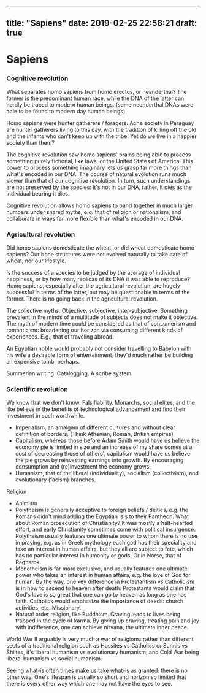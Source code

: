 
---
title: "Sapiens"
date: 2019-02-25 22:58:21
draft: true
---

# Sapiens

### Cognitive revolution

What separates homo sapiens from homo erectus, or neanderthal? The former is the predominant human race, while the DNA of the latter can hardly be traced to modern human beings. (some neanderthal DNAs were able to be found to modern day human beings)

Homo sapiens were hunter gatherers / foragers.
Ache society in Paraguay are hunter gatherers living to this day, with the tradition of killing off the old and the infants who can't keep up with the tribe. Yet do we live in a happier society than them?

The cognitive revolution saw homo sapiens' brains being able to process something purely fictional, like laws, or the United States of America.
This power to process something imaginary lets us grasp far more things than what's encoded in our DNA.
The course of natural evolution runs much slower than that of our cognitive revolution.
In turn, such understandings are not preserved by the species: it's not in our DNA, rather, it dies as the individual bearing it dies.

Cognitive revolution allows homo sapiens to band together in much larger numbers under shared myths, e.g. that of religion or nationalism, and collaborate in ways far more flexible than what's encoded in our DNA.

### Agricultural revolution

Did homo sapiens domesticate the wheat, or did wheat domesticate homo sapiens?
Our bone structures were not evolved naturally to take care of wheat, nor our lifestyle.

Is the success of a species to be judged by the average of individual happiness, or by how many replicas of its DNA it was able to reproduce?
Homo sapiens, especially after the agricultural revolution, are hugely successful in terms of the latter, but may be questionable in terms of the former.
There is no going back in the agricultural revolution.

The collective myths. Objective, subjective, inter-subjective. Something prevalent in the minds of a multitude of subjects does not make it objective.
The myth of modern time could be considered as that of consumerism and romanticism: broadening our horizon via consuming different kinds of experiences. E.g., that of traveling abroad.

An Egyptian noble would probably not consider travelling to Babylon with his wife a desirable form of entertainment, they'd much rather be building an expensive tomb, perhaps.

Summerian writing. Catalogging. A scribe system.

### Scientific revolution

We know that we don't know.
Falsifiability.
Monarchs, social elites, and the like believe in the benefits of technological advancement and find their investment in such worthwhile. 

* Imperialism, an amalgam of different cultures and without clear definition of borders. (Think Athenian, Roman, British empires)
* Capitalism, whereas those before Adam Smith would have us believe the economy pie is limited in size and an increase of my share comes at a cost of decreasing those of others', capitalism would have us believe the pie grows by reinvesting earnings into growth. By encouraging consumption and (re)investment the economy grows.
* Humanism, that of the liberal (individuality), socialism (collectivism), and evolutionary (facism) branches.

Religion
* Animism
* Polytheism is generally acceptive to foreign beliefs / deities, e.g. the Romans didn't mind adding the Egyptian Isis to their Pantheon. What about Roman prosecution of Christianity? It was mostly a half-hearted effort, and early Christianity sometimes come with political insurgence. Polytheism usually features one ultimate power to whom there is no use in praying, e.g. as in Greek mythology each god has their speciality and take an interest in human affairs, but they all are subject to fate, which has no particular interest in humanity or gods. Or in Norse, that of Ragnarok. 
* Monotheism is far more exclusive, and usually features one ultimate power who takes an interest in human affairs, e.g. the love of God for human. By the way, one key difference in Protestantism vs Catholicism is in how to ascend to heaven after death: Protestants would claim that God's love is so great that one can go to heaven as long as one has faith. Catholics would emphasize the importance of deeds: church activities, etc. Missionary.
* Natural order religion, like Buddhism. Craving leads to lives being trapped in the cycle of karma. By giving up craving, treating pain and joy with indifference, one can achieve nirvana, the ultimate inner peace.

World War II arguably is very much a war of religions: rather than different sects of a traditional religion such as Hussites vs Catholics or Sunnis vs Shiites, it's liberal humanism vs evolutionary humanism; and Cold War being liberal humanism vs social humanism.

Seeing what-is often times make us take what-is as granted: there is no other way.
One's lifespan is usually so short and horizon so limited that there is every other way which one may not have the eyes to see.
